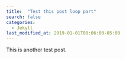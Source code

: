 ```yaml
---
title:  "Test this post loop part"
search: false
categories: 
  - Jekyll
last_modified_at: 2019-01-01T08:06:00-05:00
---
```


This is another test post.